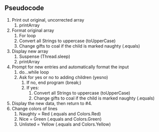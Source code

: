 ## Pseudocode
1. Print out original, uncorrected array
   1. printArray
2. Format original array 
   1. For loop
   2. Convert all Strings to uppercase (toUpperCase)
   3. Change gifts to coal if the child is marked naughty (.equals)
3. Display new array
   1. Suspense (Thread.sleep)
   2. printArray
4. Prompt for new entries and automatically format the input
   1. do...while loop
   2. Ask for yes or no to adding children (yesno)
      1. If no, end program (break;)
      2. If yes:
         1. Convert all Strings to uppercase (toUpperCase)
         2. Change gifts to coal if the child is marked naughty (.equals)
5. Display the new data, then return to #4.
6. Change colors of lines
   1. Naughty = Red (.equals and Colors.Red)
   2. Nice = Green (.equals and Colors.Green)
   3. Unlisted = Yellow (.equals and Colors.Yellow)
